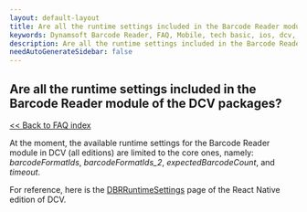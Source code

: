 ```yaml
---
layout: default-layout
title: Are all the runtime settings included in the Barcode Reader module of the DCV packages?
keywords: Dynamsoft Barcode Reader, FAQ, Mobile, tech basic, ios, dcv, runtime settings
description: Are all the runtime settings included in the Barcode Reader module of the DCV packages?
needAutoGenerateSidebar: false
---
```


## Are all the runtime settings included in the Barcode Reader module of the DCV packages?

[<< Back to FAQ index](index.md)

At the moment, the available runtime settings for the Barcode Reader module in DCV (all editions) are limited to the core ones, namely: *barcodeFormatIds*, *barcodeFormatIds_2*, *expectedBarcodeCount*, and *timeout*.

For reference, here is the [DBRRuntimeSettings](https://www.dynamsoft.com/capture-vision/docs/programming/react-native/api-reference/interface-dbr-runtime-settings.html?ver=latest) page of the React Native edition of DCV.